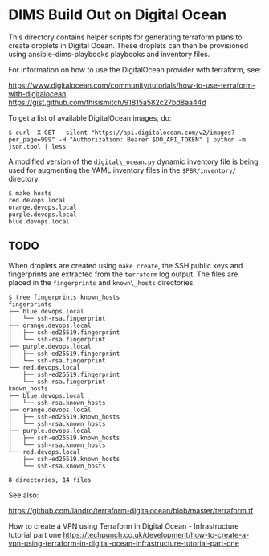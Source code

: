 DIMS Build Out on Digital Ocean
===============================

This directory contains helper scripts for generating terraform plans to
create droplets in Digital Ocean. These droplets can then be provisioned
using ansible-dims-playbooks playbooks and inventory files.

For information on how to use the DigitalOcean provider with terraform,
see:

  https://www.digitalocean.com/community/tutorials/how-to-use-terraform-with-digitalocean
  https://gist.github.com/thisismitch/91815a582c27bd8aa44d

To get a list of available DigitalOcean images, do:


```
$ curl -X GET --silent "https://api.digitalocean.com/v2/images?per_page=999" -H "Authorization: Bearer $DO_API_TOKEN" | python -m json.tool | less
```

A modified version of the `digital\_ocean.py` dynamic inventory file is
being used for augmenting the YAML inventory files in the `$PBR/inventory/`
directory.

```
$ make hosts
red.devops.local
orange.devops.local
purple.devops.local
blue.devops.local
```

TODO
----

When droplets are created using `make create`, the SSH public keys and fingerprints are
extracted from the `terraform` log output. The files are placed in the
`fingerprints` and `known\_hosts` directories.

```
$ tree fingerprints known_hosts
fingerprints
├── blue.devops.local
│   └── ssh-rsa.fingerprint
├── orange.devops.local
│   ├── ssh-ed25519.fingerprint
│   └── ssh-rsa.fingerprint
├── purple.devops.local
│   ├── ssh-ed25519.fingerprint
│   └── ssh-rsa.fingerprint
└── red.devops.local
    ├── ssh-ed25519.fingerprint
    └── ssh-rsa.fingerprint
known_hosts
├── blue.devops.local
│   └── ssh-rsa.known_hosts
├── orange.devops.local
│   ├── ssh-ed25519.known_hosts
│   └── ssh-rsa.known_hosts
├── purple.devops.local
│   ├── ssh-ed25519.known_hosts
│   └── ssh-rsa.known_hosts
└── red.devops.local
    ├── ssh-ed25519.known_hosts
    └── ssh-rsa.known_hosts

8 directories, 14 files
```


See also:

https://github.com/landro/terraform-digitalocean/blob/master/terraform.tf

How to create a VPN using Terraform in Digital Ocean - Infrastructure tutorial part one
https://techpunch.co.uk/development/how-to-create-a-vpn-using-terraform-in-digital-ocean-infrastructure-tutorial-part-one
